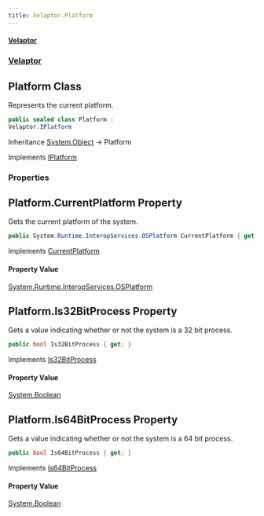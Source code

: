 ```yaml
---
title: Velaptor.Platform
---
```


#### [Velaptor](Namespaces.md 'Velaptor Namespaces')
### [Velaptor](Velaptor.md 'Velaptor')

## Platform Class

Represents the current platform.

```csharp
public sealed class Platform :
Velaptor.IPlatform
```

Inheritance [System.Object](https://docs.microsoft.com/en-us/dotnet/api/System.Object 'System.Object') → Platform

Implements [IPlatform](Velaptor.IPlatform.md 'Velaptor.IPlatform')
### Properties

<a name='Velaptor.Platform.CurrentPlatform'></a>

## Platform.CurrentPlatform Property

Gets the current platform of the system.

```csharp
public System.Runtime.InteropServices.OSPlatform CurrentPlatform { get; }
```

Implements [CurrentPlatform](Velaptor.IPlatform.md#Velaptor.IPlatform.CurrentPlatform 'Velaptor.IPlatform.CurrentPlatform')

#### Property Value
[System.Runtime.InteropServices.OSPlatform](https://docs.microsoft.com/en-us/dotnet/api/System.Runtime.InteropServices.OSPlatform 'System.Runtime.InteropServices.OSPlatform')

<a name='Velaptor.Platform.Is32BitProcess'></a>

## Platform.Is32BitProcess Property

Gets a value indicating whether or not the system is a 32 bit process.

```csharp
public bool Is32BitProcess { get; }
```

Implements [Is32BitProcess](Velaptor.IPlatform.md#Velaptor.IPlatform.Is32BitProcess 'Velaptor.IPlatform.Is32BitProcess')

#### Property Value
[System.Boolean](https://docs.microsoft.com/en-us/dotnet/api/System.Boolean 'System.Boolean')

<a name='Velaptor.Platform.Is64BitProcess'></a>

## Platform.Is64BitProcess Property

Gets a value indicating whether or not the system is a 64 bit process.

```csharp
public bool Is64BitProcess { get; }
```

Implements [Is64BitProcess](Velaptor.IPlatform.md#Velaptor.IPlatform.Is64BitProcess 'Velaptor.IPlatform.Is64BitProcess')

#### Property Value
[System.Boolean](https://docs.microsoft.com/en-us/dotnet/api/System.Boolean 'System.Boolean')